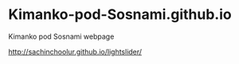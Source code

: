 # Kimanko-pod-Sosnami.github.io
Kimanko pod Sosnami webpage


http://sachinchoolur.github.io/lightslider/